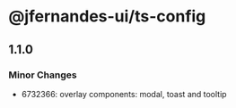 # @jfernandes-ui/ts-config

## 1.1.0

### Minor Changes

- 6732366: overlay components: modal, toast and tooltip
